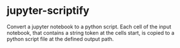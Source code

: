 # jupyter-scriptify
Convert a jupyter notebook to a python script. Each cell of the input notebook, that contains a string token at the 
cells start, is copied to a python script file at the defined output path.
